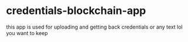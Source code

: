 # credentials-blockchain-app
this app is used for uploading and getting back credentials or any text lol you want to keep 
